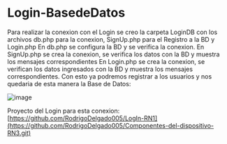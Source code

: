 ﻿# Login-BasedeDatos

Para realizar la conexion con el Login se creo la carpeta LoginDB con los archivos db.php para la conexion, SignUp.php para el Registro a la BD y Login.php
En db.php se configura la BD y se verifica la conexion.
En SignUp.php se crea la conexion, se verifica los datos con la BD y muestra los mensajes correspondientes
En Login.php se crea la conexion, se verifican los datos ingresados con la BD y muestra los mensajes correspondientes.
Con esto ya podremos registrar a los usuarios y nos quedaria de esta manera la Base de Datos:

![image]([https://github.com/RodrigoDelgado005/Componentes-del-dispositivo-RN3?tab=readme-ov-file])


Proyecto del Login para esta conexion:
[https://github.com/RodrigoDelgado005/LogIn-RN1](https://github.com/RodrigoDelgado005/Componentes-del-dispositivo-RN3.git)
